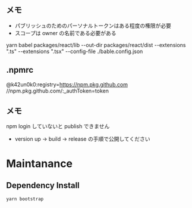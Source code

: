 ## メモ

- パブリッシュのためのパーソナルトークンはある程度の権限が必要
- スコープは owner の名前である必要がある

yarn babel packages/react/lib --out-dir packages/react/dist --extensions ".ts" --extensions ".tsx" --config-file ./bable.config.json

## .npmrc

@k42un0k0:registry=https://npm.pkg.github.com
//npm.pkg.github.com/:\_authToken=token

## メモ

npm login していないと publish できません

- version up -> build -> release の手順で公開してください

# Maintanance

## Dependency Install

```
yarn bootstrap
```
